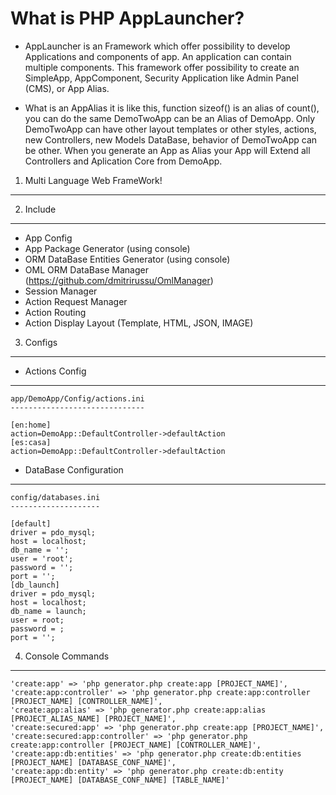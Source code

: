 What is PHP AppLauncher?
====

- AppLauncher is an Framework which offer possibility to develop Applications and components of app. An application can contain multiple components. This framework offer possibility to create an SimpleApp, AppComponent, Security Application like Admin Panel (CMS), or App Alias.

- What is an AppAlias it is like this, function sizeof() is an alias of count(), you can do the same DemoTwoApp can be an Alias of DemoApp. Only DemoTwoApp can have other layout templates or other styles, actions, new Controllers, new Models DataBase, behavior of DemoTwoApp can be other. When you generate an App as Alias your App will Extend all Controllers and Aplication Core from DemoApp.  

1. Multi Language Web FrameWork!
------------


2. Include
------------
- App Config
- App Package Generator (using console)
- ORM DataBase Entities Generator (using console)
- OML ORM DataBase Manager (https://github.com/dmitrirussu/OmlManager)
- Session Manager
- Action Request Manager
- Action Routing
- Action Display Layout (Template, HTML, JSON, IMAGE)
 


3. Configs
-----------
- Actions Config
----

	app/DemoApp/Config/actions.ini
	------------------------------

	[en:home]
	action=DemoApp::DefaultController->defaultAction
	[es:casa]
	action=DemoApp::DefaultController->defaultAction


- DataBase Configuration
----

	config/databases.ini
	--------------------

	[default]
    driver = pdo_mysql;
    host = localhost;
    db_name = '';
    user = 'root';
    password = '';
    port = '';
    [db_launch]
    driver = pdo_mysql;
    host = localhost;
    db_name = launch;
    user = root;
    password = ;
    port = '';

4. Console Commands
------------
	'create:app' => 'php generator.php create:app [PROJECT_NAME]',
	'create:app:controller' => 'php generator.php create:app:controller [PROJECT_NAME] [CONTROLLER_NAME]',
	'create:app:alias' => 'php generator.php create:app:alias [PROJECT_ALIAS_NAME] [PROJECT_NAME]',
	'create:secured:app' => 'php generator.php create:app [PROJECT_NAME]',
	'create:secured:app:controller' => 'php generator.php create:app:controller [PROJECT_NAME] [CONTROLLER_NAME]',
	'create:app:db:entities' => 'php generator.php create:db:entities [PROJECT_NAME] [DATABASE_CONF_NAME]',
	'create:app:db:entity' => 'php generator.php create:db:entity [PROJECT_NAME] [DATABASE_CONF_NAME] [TABLE_NAME]'
